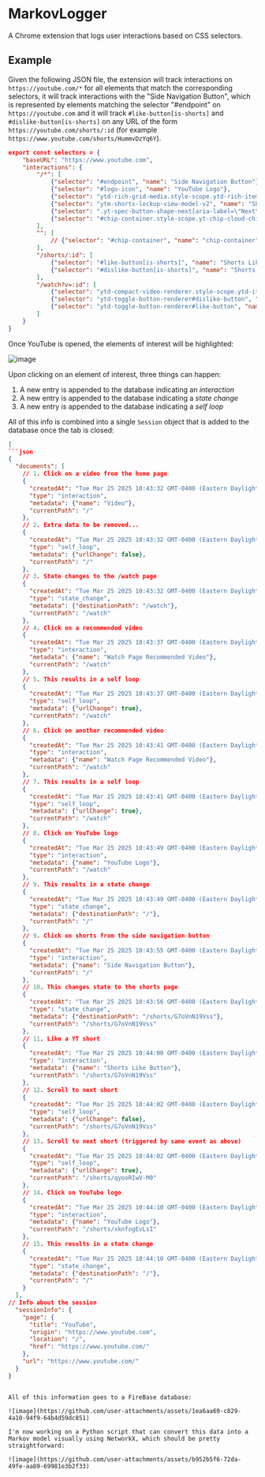 # MarkovLogger

A Chrome extension that logs user interactions based on CSS selectors.

## Example

Given the following JSON file, the extension will track interactions on `https://youtube.com/*` for all elements
that match the corresponding selectors, it will track interactions with the "Side Navigation Button", which is represented by elements matching the selector "#endpoint" on `https://youtube.com` and it will track `#like-button[is-shorts]` and `#dislike-button[is-shorts]` on any URL of the form `https://youtube.com/shorts/:id` (for example `https://www.youtube.com/shorts/HummvDzYq6Y`).

```json
export const selectors = {
    "baseURL": "https://www.youtube.com",
    "interactions": {
        "/*": [
            {"selector": "#endpoint", "name": "Side Navigation Button"},
            {"selector": "#logo-icon", "name": "YouTube Logo"},
            {"selector": "ytd-rich-grid-media.style-scope.ytd-rich-item-renderer", "name": "Video"},
            {"selector": "ytm-shorts-lockup-view-model-v2", "name": "Shorts on Miniplayer"},
            {"selector": ".yt-spec-button-shape-next[aria-label=\"Next\"]", "name": "Next Button"},
            {"selector": "#chip-container.style-scope.yt-chip-cloud-chip-renderer", "name": "Category Button"}
        ],
        "": [
            // {"selector": "#chip-container", "name": "chip-container"}
        ],
        "/shorts/:id": [
            {"selector": "#like-button[is-shorts]", "name": "Shorts Like Button"},
            {"selector": "#dislike-button[is-shorts]", "name": "Shorts Dislike Button"}
        ],
        "/watch?v=:id": [
            {"selector": "ytd-compact-video-renderer.style-scope.ytd-item-section-renderer", "name": "Watch Page Recommended Video"},
            {"selector": "ytd-toggle-button-renderer#dislike-button", "name": "Comment Dislike Button"},
            {"selector": "ytd-toggle-button-renderer#like-button", "name": "Comment Like Button"},
        ]
    }
}
```
Once YouTube is opened, the elements of interest will be highlighted:

![image](https://github.com/user-attachments/assets/2d78ab01-192e-4488-ba06-756535598827)


Upon clicking on an element of interest, three things can happen:

1. A new entry is appended to the database indicating an _interaction_
2. A new entry is appended to the database indicating a _state change_
3. A new entry is appended to the database indicating a _self loop_

All of this info is combined into a single `Session` object that is added to the database once the tab is closed:

```json
[
```json
{
  "documents": [
    // 1. Click on a video from the home page
    {
      "createdAt": "Tue Mar 25 2025 10:43:32 GMT-0400 (Eastern Daylight Time)",
      "type": "interaction",
      "metadata": {"name": "Video"},
      "currentPath": "/"
    },
    // 2. Extra data to be removed...
    {
      "createdAt": "Tue Mar 25 2025 10:43:32 GMT-0400 (Eastern Daylight Time)",
      "type": "self_loop",
      "metadata": {"urlChange": false},
      "currentPath": "/"
    },
    // 3. State changes to the /watch page
    {
      "createdAt": "Tue Mar 25 2025 10:43:32 GMT-0400 (Eastern Daylight Time)",
      "type": "state_change",
      "metadata": {"destinationPath": "/watch"},
      "currentPath": "/watch"
    },
    // 4. Click on a recommended video
    {
      "createdAt": "Tue Mar 25 2025 10:43:37 GMT-0400 (Eastern Daylight Time)",
      "type": "interaction",
      "metadata": {"name": "Watch Page Recommended Video"},
      "currentPath": "/watch"
    },
    // 5. This results in a self loop
    {
      "createdAt": "Tue Mar 25 2025 10:43:37 GMT-0400 (Eastern Daylight Time)",
      "type": "self_loop",
      "metadata": {"urlChange": true},
      "currentPath": "/watch"
    },
    // 6. Click on another recommended video
    {
      "createdAt": "Tue Mar 25 2025 10:43:41 GMT-0400 (Eastern Daylight Time)",
      "type": "interaction",
      "metadata": {"name": "Watch Page Recommended Video"},
      "currentPath": "/watch"
    },
    // 7. This results in a self loop
    {
      "createdAt": "Tue Mar 25 2025 10:43:41 GMT-0400 (Eastern Daylight Time)",
      "type": "self_loop",
      "metadata": {"urlChange": true},
      "currentPath": "/watch"
    },
    // 8. Click on YouTube logo
    {
      "createdAt": "Tue Mar 25 2025 10:43:49 GMT-0400 (Eastern Daylight Time)",
      "type": "interaction",
      "metadata": {"name": "YouTube Logo"},
      "currentPath": "/watch"
    },
    // 9. This results in a state change
    {
      "createdAt": "Tue Mar 25 2025 10:43:49 GMT-0400 (Eastern Daylight Time)",
      "type": "state_change",
      "metadata": {"destinationPath": "/"},
      "currentPath": "/"
    },
    // 9. Click on shorts from the side navigation button
    {
      "createdAt": "Tue Mar 25 2025 10:43:55 GMT-0400 (Eastern Daylight Time)",
      "type": "interaction",
      "metadata": {"name": "Side Navigation Button"},
      "currentPath": "/"
    },
    // 10. This changes state to the shorts page
    {
      "createdAt": "Tue Mar 25 2025 10:43:56 GMT-0400 (Eastern Daylight Time)",
      "type": "state_change",
      "metadata": {"destinationPath": "/shorts/G7oVnN19Vss"},
      "currentPath": "/shorts/G7oVnN19Vss"
    },
    // 11. Like a YT short
    {
      "createdAt": "Tue Mar 25 2025 10:44:00 GMT-0400 (Eastern Daylight Time)",
      "type": "interaction",
      "metadata": {"name": "Shorts Like Button"},
      "currentPath": "/shorts/G7oVnN19Vss"
    },
    // 12. Scroll to next short
    {
      "createdAt": "Tue Mar 25 2025 10:44:02 GMT-0400 (Eastern Daylight Time)",
      "type": "self_loop",
      "metadata": {"urlChange": false},
      "currentPath": "/shorts/G7oVnN19Vss"
    },
    // 13. Scroll to next short (triggered by same event as above)
    {
      "createdAt": "Tue Mar 25 2025 10:44:02 GMT-0400 (Eastern Daylight Time)",
      "type": "self_loop",
      "metadata": {"urlChange": true},
      "currentPath": "/shorts/qyooRIwV-M0"
    },
    // 14. Click on YouTube logo
    {
      "createdAt": "Tue Mar 25 2025 10:44:10 GMT-0400 (Eastern Daylight Time)",
      "type": "interaction",
      "metadata": {"name": "YouTube Logo"},
      "currentPath": "/shorts/xknfogEvLsI"
    },
    // 15. This results in a state change
    {
      "createdAt": "Tue Mar 25 2025 10:44:10 GMT-0400 (Eastern Daylight Time)",
      "type": "state_change",
      "metadata": {"destinationPath": "/"},
      "currentPath": "/"
    }
  ],
// Info about the session
  "sessionInfo": {
    "page": {
      "title": "YouTube",
      "origin": "https://www.youtube.com",
      "location": "/",
      "href": "https://www.youtube.com/"
    },
    "url": "https://www.youtube.com/"
  }
}
```
```

All of this information goes to a FireBase database:

![image](https://github.com/user-attachments/assets/1ea6aa69-c829-4a10-94f9-64b4d59dc851)

I'm now working on a Python script that can convert this data into a Markov model visually using NetworkX, which should be pretty straightforward:

![image](https://github.com/user-attachments/assets/b952b5f6-72da-49fe-aa89-69981e3b2f33)




